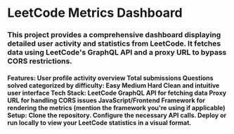 <h1>LeetCode Metrics Dashboard</h1>

<h3>This project provides a comprehensive dashboard displaying detailed user activity and statistics from LeetCode. It fetches data using LeetCode's GraphQL API and a proxy URL to bypass CORS restrictions.
</h3>
<h4>  
Features:
User profile activity overview
Total submissions
Questions solved categorized by difficulty:
Easy
Medium
Hard
Clean and intuitive user interface
Tech Stack:
LeetCode GraphQL API for fetching data
Proxy URL for handling CORS issues
JavaScript/Frontend Framework for rendering the metrics (mention the framework you're using if applicable)
Setup:
Clone the repository.
Configure the necessary API calls.
Deploy or run locally to view your LeetCode statistics in a visual format.

</h4>
